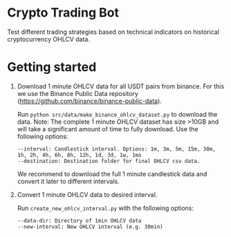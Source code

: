 Crypto Trading Bot
==============================

Test different trading strategies based on technical indicators on historical 
cryptocurrency OHLCV data.

Getting started
===============

1. Download 1 minute OHLCV data for all USDT pairs from binance. For this we use
   the Binance Public Data repository (https://github.com/binance/binance-public-data).

   Run ``python src/data/make_binance_ohlcv_dataset.py`` to download the data. 
   Note: The complete 1 minute OHLCV dataset has size >10GB and will take a
   significant amount of time to fully download. Use the following options:

   ```
   --interval: Candlestick interval. Options: 1m, 3m, 5m, 15m, 30m, 1h, 2h, 4h, 6h, 8h, 12h, 1d, 3d, 1w, 1mo
   --destination: Destination folder for final OHLCV csv data.
   ```
   We recommend to download the full 1 minute candlestick data and convert it later
   to different intervals.
   

2. Convert 1 minute OHLCV data to desired interval.
   
   Run ``create_new_ohlcv_interval.py`` with the following options:
   ```
   --data-dir: Directory of 1min OHLCV data
   --new-interval: New OHLCV interval (e.g. 30min)
   ```